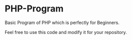 # PHP-Program

Basic Program of PHP which is perfectly for Beginners.

Feel free to use this code and modify it for your repository.
